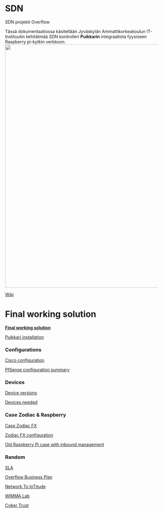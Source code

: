 # SDN
SDN projekti Overflow

Tässä dokumentaatiossa käsitellään Jyväskylän Ammattikorkeakoulun IT-Instituutin kehitätmää SDN kontrolleri __Puikkarin__ integraatiota fyysiseen Raspberry pi-kytkin verkkoon.
<img src="https://cybertrust.labranet.jamk.fi/cf2017/overflow/raw/master/pictures/overflow_A3.png" width="800" />

[Wiki](https://cybertrust.labranet.jamk.fi/cf2017/overflow/wikis/home)

# Final working solution

__[Final working solution](https://cybertrust.labranet.jamk.fi/cf2017/overflow/blob/master/FinalVersion/README.md)__

[Puikkari installation](https://cybertrust.labranet.jamk.fi/cf2017/overflow/wikis/puikkari/installation)

### Configurations

[Cisco configuration](https://cybertrust.labranet.jamk.fi/cf2017/overflow/blob/master/Cisco/README.md)

[PfSense configuration summary](https://cybertrust.labranet.jamk.fi/cf2017/overflow/blob/master/PfSense/final.md)

### Devices

[Device versions](https://cybertrust.labranet.jamk.fi/cf2017/overflow/blob/master/Random/versions.md)

[Devices needed](https://cybertrust.labranet.jamk.fi/cf2017/overflow/blob/master/Random/devices.md)

### Case Zodiac & Raspberry

[Case Zodiac FX](https://cybertrust.labranet.jamk.fi/cf2017/overflow/blob/master/ZodiacFX/README.md)

[Zodiac FX configuration](https://cybertrust.labranet.jamk.fi/cf2017/overflow/blob/master/ZodiacFX/Zodiac_conf.txt)

[Old Raspberry Pi case with inbound management](https://cybertrust.labranet.jamk.fi/cf2017/overflow/blob/master/OldCase/README.md)

### Random

[SLA](https://cybertrust.labranet.jamk.fi/cf2017/overflow/blob/master/pictures/SLA-Overflow.pdf)

[Overflow Business Plan](https://cybertrust.labranet.jamk.fi/cf2017/overflow/raw/master/pictures/business_plan.jpg)

[Network To IoTitude](https://cybertrust.labranet.jamk.fi/cf2017/overflow/blob/master/IoTitudeNetwork/README.md)

[WIMMA Lab](https://wimmalab.github.io/)

[Cyber Trust](https://cybertrust.labranet.jamk.fi/ct/public/blob/master/README.md)
